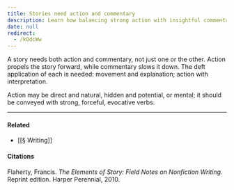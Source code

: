 ```yaml
---
title: Stories need action and commentary
description: Learn how balancing strong action with insightful commentary can create compelling stories using vivid verbs and clear interpretation to engage readers effectively.
date: null
redirect:
  - /kOdcWw
---
```


A story needs both action and commentary, not just one or the other. Action propels the story forward, while commentary slows it down. The deft application of each is needed: movement and explanation; action with interpretation.

Action may be direct and natural, hidden and potential, or mental; it should be conveyed with strong, forceful, evocative verbs.

---

#### Related

- [[§ Writing]]

#### Citations

Flaherty, Francis. _The Elements of Story: Field Notes on Nonfiction Writing._ Reprint edition. Harper Perennial, 2010.
